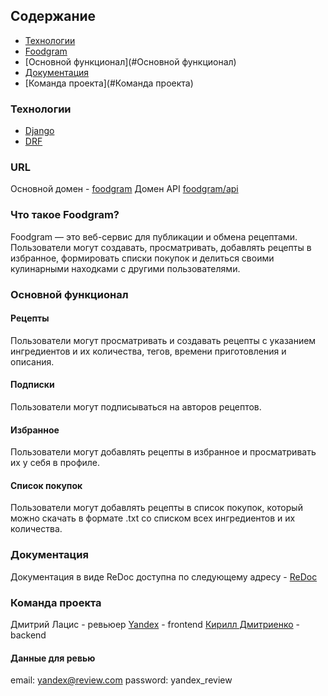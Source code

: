 ## Содержание
- [Технологии](#Технологии)
- [Foodgram](#url)
- [Основной функционал](#Основной функционал)
- [Документация](#Документация)
- [Команда проекта](#Команда проекта)

### Технологии
- [Django](https://www.djangoproject.com/)
- [DRF](https://www.django-rest-framework.org/)

### URL
Основной домен - [foodgram](https://rodalen.servebeer.com)
Домен API [foodgram/api](https://rodalen.servebeer.com/api/recipes/)

### Что такое Foodgram?
Foodgram — это веб-сервис для публикации и обмена рецептами. Пользователи могут создавать, просматривать, добавлять рецепты в избранное, формировать списки покупок и делиться своими кулинарными находками с другими пользователями.

### Основной функционал
#### Рецепты
Пользователи могут просматривать и создавать  рецепты с указанием ингредиентов и их количества, тегов, времени приготовления и описания.
#### Подписки
Пользователи могут подписываться на авторов рецептов.
#### Избранное
Пользователи могут добавлять рецепты в избранное и просматривать их у себя в профиле.
#### Список покупок
Пользователи могут добавлять рецепты в список покупок, который можно скачать в формате .txt со списком всех ингредиентов и их количества.

### Документация
Документация в виде ReDoc доступна по следующему адресу - [ReDoc](https://rodalen.servebeer.com/api/docs/)


###  Команда проекта
Дмитрий Лацис - ревьюер
[Yandex](https://ya.ru/) - frontend
[Кирилл Дмитриенко](https://t.me/rodalen) - backend


#### Данные для ревью
email: yandex@review.com
password: yandex_review